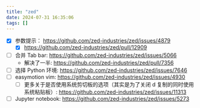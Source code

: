 ```yaml
---
title: "zed"
date: 2024-07-31 16:35:06
tags: []
---
```

- [x] 参数提示： https://github.com/zed-industries/zed/issues/4879
    - [x] https://github.com/zed-industries/zed/pull/12909
- [ ] 合并 Tab bar: https://github.com/zed-industries/zed/issues/5066
    - 解决了一半: https://github.com/zed-industries/zed/pull/7356
- [ ] 选择 Python 环境: https://github.com/zed-industries/zed/issues/7646
- [ ] easymotion vim: https://github.com/zed-industries/zed/issues/4930
    - [ ] 更多关于是否使用系统剪切板的选项（其实是为了关闭 d 复制的同时使用系统粘贴板）: https://github.com/zed-industries/zed/issues/11313
- [ ] Jupyter notebook: https://github.com/zed-industries/zed/issues/5273
